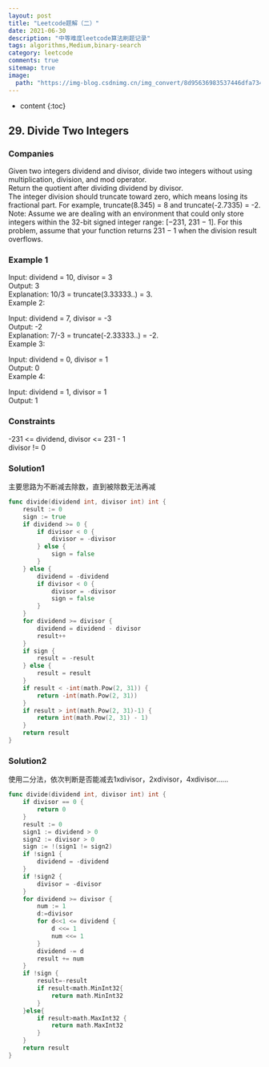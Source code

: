 ```yaml
---
layout: post
title: "Leetcode题解（二）"
date: 2021-06-30
description: "中等难度leetcode算法刷题记录"
tags: algorithms,Medium,binary-search
category: leetcode
comments: true
sitemap: true
image:
  path: "https://img-blog.csdnimg.cn/img_convert/8d95636983537446dfa734751f438c0f.png"
---
```

* content
{:toc}

## 29. Divide Two Integers

### Companies

Given two integers dividend and divisor, divide two integers without using multiplication, division, and mod operator.  
Return the quotient after dividing dividend by divisor.  
The integer division should truncate toward zero, which means losing its fractional part. For example, truncate(8.345) = 8 and truncate(-2.7335) = -2.  
Note: Assume we are dealing with an environment that could only store integers within the 32-bit signed integer range: [−231, 231 − 1]. For this problem, assume that your function returns 231 − 1 when the division result overflows.

### Example 1

Input: dividend = 10, divisor = 3  
Output: 3  
Explanation: 10/3 = truncate(3.33333..) = 3.  
Example 2:
  
Input: dividend = 7, divisor = -3  
Output: -2  
Explanation: 7/-3 = truncate(-2.33333..) = -2.  
Example 3:
  
Input: dividend = 0, divisor = 1  
Output: 0  
Example 4:
  
Input: dividend = 1, divisor = 1  
Output: 1
  
### Constraints

-231 <= dividend, divisor <= 231 - 1  
divisor != 0

### Solution1

主要思路为不断减去除数，直到被除数无法再减
```go
func divide(dividend int, divisor int) int {
	result := 0
	sign := true
	if dividend >= 0 {
		if divisor < 0 {
			divisor = -divisor
		} else {
			sign = false
		}
	} else {
		dividend = -dividend
		if divisor < 0 {
			divisor = -divisor
			sign = false
		}
	}
	for dividend >= divisor {
		dividend = dividend - divisor
		result++
	}
	if sign {
		result = -result
	} else {
		result = result
	}
	if result < -int(math.Pow(2, 31)) {
		return -int(math.Pow(2, 31))
	}
	if result > int(math.Pow(2, 31)-1) {
		return int(math.Pow(2, 31) - 1)
	}
	return result
}
```

### Solution2

使用二分法，依次判断是否能减去1xdivisor，2xdivisor，4xdivisor……
```go
func divide(dividend int, divisor int) int {
	if divisor == 0 {
		return 0
	}
	result := 0
	sign1 := dividend > 0
	sign2 := divisor > 0
	sign := !(sign1 != sign2)
	if !sign1 {
		dividend = -dividend
	}
	if !sign2 {
		divisor = -divisor
	}
	for dividend >= divisor {
		num := 1
		d:=divisor
		for d<<1 <= dividend {
			d <<= 1
			num <<= 1
		}
		dividend -= d
		result += num
	}
	if !sign {
		result=-result
		if result<math.MinInt32{
			return math.MinInt32
		}
	}else{
		if result>math.MaxInt32 {
			return math.MaxInt32
		}
	}
	return result
}
```